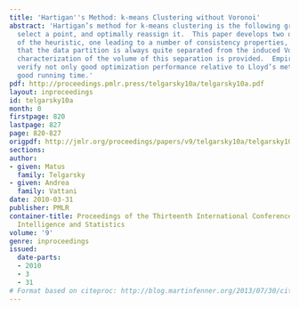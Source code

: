 ```yaml
---
title: 'Hartigan''s Method: k-means Clustering without Voronoi'
abstract: 'Hartigan’s method for k-means clustering is the following greedy heuristic:
  select a point, and optimally reassign it.  This paper develops two other formulations
  of the heuristic, one leading to a number of consistency properties, the other showing
  that the data partition is always quite separated from the induced Voronoi partition.  A
  characterization of the volume of this separation is provided.  Empirical tests
  verify not only good optimization performance relative to Lloyd’s method, but also
  good running time.'
pdf: http://proceedings.pmlr.press/telgarsky10a/telgarsky10a.pdf
layout: inproceedings
id: telgarsky10a
month: 0
firstpage: 820
lastpage: 827
page: 820-827
origpdf: http://jmlr.org/proceedings/papers/v9/telgarsky10a/telgarsky10a.pdf
sections: 
author:
- given: Matus
  family: Telgarsky
- given: Andrea
  family: Vattani
date: 2010-03-31
publisher: PMLR
container-title: Proceedings of the Thirteenth International Conference on Artificial
  Intelligence and Statistics
volume: '9'
genre: inproceedings
issued:
  date-parts:
  - 2010
  - 3
  - 31
# Format based on citeproc: http://blog.martinfenner.org/2013/07/30/citeproc-yaml-for-bibliographies/
---
```

